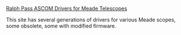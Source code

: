 [Ralph Pass ASCOM Drivers for Meade Telescopes](https://rppass.com/ASCOM/)

This site has several generations of drivers for various Meade scopes, some obsolete, some with modified firmware. 